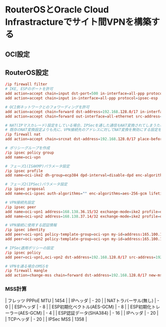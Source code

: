 # RouterOSとOracle Cloud Infrastractureでサイト間VPNを構築する

## OCI設定


## RouterOS設定
``` conf
/ip firewall filter
# IKE, ESPのポートを許可
add action=accept chain=input dst-port=500 in-interface=all-ppp protocol=udp
add action=accept chain=input in-interface=all-ppp protocol=ipsec-esp

# OCI側ネットワークとのフォワーディングを許可
add action=accept chain=forward dst-address=192.168.128.0/17 in-interface=all-ethernet
add action=accept chain=forward out-interface=all-ethernet src-address=192.168.128.0/17

# NAT(IPマスカレード)設定をしている場合、IPSecを通した通信もNAT変換されてしまうため
# 既存のNAT変換設定よりも先に、VPN接続先のアドレスに対してNAT変換を無効にする設定をする
/ip firewall nat
add action=accept chain=srcnat dst-address=192.168.128.0/17 place-before=0

# ポリシーグループを作成
/ip ipsec policy group
add name=oci-vpn

# フェーズ1(ISAKMP)パラメータ設定
/ip ipsec profile
add name=oci-ike2 dh-group=ecp384 dpd-interval=disable-dpd enc-algorithm=aes-256 hash-algorithm=sha384 lifetime=8h nat-traversal=no

# フェーズ2(IPSec)パラメータ設定
/ip ipsec proposal
add name=oci-ipsec auth-algorithms="" enc-algorithms=aes-256-gcm lifetime=1h pfs-group=modp1536

# VPN接続先設定
/ip ipsec peer
add name=oci-vpn1 address=168.138.36.15/32 exchange-mode=ike2 profile=oci-ike2
add name=oci-vpn2 address=168.138.37.14/32 exchange-mode=ike2 profile=oci-ike2

# VPN接続に使用する認証情報
/ip ipsec identity
add peer=oci-vpn1 policy-template-group=oci-vpn my-id=address:165.100.177.79 remote-id=ignore auth-method=pre-shared-key secret=<OCIコンソールで確認した共有シークレット1>
add peer=oci-vpn2 policy-template-group=oci-vpn my-id=address:165.100.177.79 remote-id=ignore auth-method=pre-shared-key secret=<OCIコンソールで確認した共有シークレット2>

# IPSec適用ポリシーの設定
/ip ipsec policy
add peer=oci-vpn1,oci-vpn2 dst-address=192.168.128.0/17 src-address=192.168.0.0/17 proposal=oci-ipsec tunnel=yes

# VPNを通る場合のMSSを
/ip firewall mangle
add action=change-mss chain=forward dst-address=192.168.128.0/17 new-mss=1358 passthrough=yes protocol=tcp tcp-flags=syn
```

### MSS計算

| フレッツ PPPoE MTU           |  1454  |
| IPヘッダ                     | -  20  |
| NATトラバーサル(無し)        | -   0  |
| ESPヘッダ                    | -   8  |
| ESP初期化ベクトル(AES-GCM)   | -   8  |
| ESP初期化トレーラー(AES-GCM) | -   4  |
| ESP認証データ(SHA384)        | -  16  |
| IPヘッダ                     | -  20  |
| TCPヘッダ                    | -  20  |
| IPSec MSS                    |  1358  |


[^1]: [サポートされているIPSecパラメータ - Oracle Cloud Infrastructureドキュメント](https://docs.oracle.com/ja-jp/iaas/Content/Network/Reference/supportedIPsecparams.htm)

